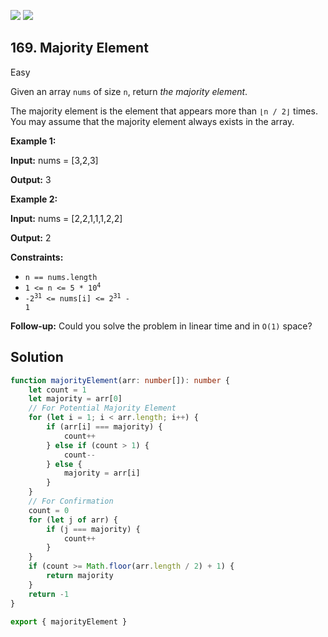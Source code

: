 [![](https://img.shields.io/github/stars/javadev/LeetCode-in-All?label=Stars&style=flat-square)](https://github.com/javadev/LeetCode-in-All)
[![](https://img.shields.io/github/forks/javadev/LeetCode-in-All?label=Fork%20me%20on%20GitHub%20&style=flat-square)](https://github.com/javadev/LeetCode-in-All/fork)

## 169\. Majority Element

Easy

Given an array `nums` of size `n`, return _the majority element_.

The majority element is the element that appears more than `⌊n / 2⌋` times. You may assume that the majority element always exists in the array.

**Example 1:**

**Input:** nums = [3,2,3]

**Output:** 3 

**Example 2:**

**Input:** nums = [2,2,1,1,1,2,2]

**Output:** 2 

**Constraints:**

*   `n == nums.length`
*   <code>1 <= n <= 5 * 10<sup>4</sup></code>
*   <code>-2<sup>31</sup> <= nums[i] <= 2<sup>31</sup> - 1</code>

**Follow-up:** Could you solve the problem in linear time and in `O(1)` space?

## Solution

```typescript
function majorityElement(arr: number[]): number {
    let count = 1
    let majority = arr[0]
    // For Potential Majority Element
    for (let i = 1; i < arr.length; i++) {
        if (arr[i] === majority) {
            count++
        } else if (count > 1) {
            count--
        } else {
            majority = arr[i]
        }
    }
    // For Confirmation
    count = 0
    for (let j of arr) {
        if (j === majority) {
            count++
        }
    }
    if (count >= Math.floor(arr.length / 2) + 1) {
        return majority
    }
    return -1
}

export { majorityElement }
```